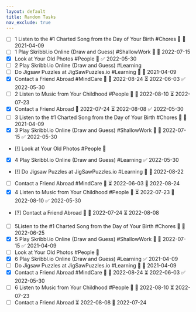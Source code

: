 ```yaml
---
layout: default
title: Random Tasks
nav_exclude: true
---
```


- [ ] 1 Listen to the #1 Charted Song from the Day of Your Birth #Chores 🔼 📅 2021-04-09
- [ ] 1 Play Skribbl.io Online (Draw and Guess) #ShallowWork 🔼 📅 2022-07-15
- [x] Look at Your Old Photos #People 🔼 ✅ 2022-05-30
- [ ] 2 Play Skribbl.io Online (Draw and Guess) #Learning
- [ ] Do Jigsaw Puzzles at JigSawPuzzles.io #Learning 🔼 📅 2021-04-09
- [x] Contact a Friend Abroad #MindCare 🔽 🛫 2022-08-24 ⏳ 2022-06-03 ✅ 2022-05-30
- [ ] 2 Listen to Music from Your Childhood #People 🔽 📅 2022-08-10 ⏳ 2022-07-23
- [x] Contact a Friend Abroad 🛫 2022-07-24 ⏳ 2022-08-08 ✅ 2022-05-30
- [ ] 3 Listen to the #1 Charted Song from the Day of Your Birth #Chores 🔼 📅 2021-04-09
- [x] 3 Play Skribbl.io Online (Draw and Guess) #ShallowWork 🔼 📅 2022-07-15 ✅ 2022-05-30
- [!] Look at Your Old Photos #People 🔼
- [x] 4 Play Skribbl.io Online (Draw and Guess) #Learning ✅ 2022-05-30
- [!] Do Jigsaw Puzzles at JigSawPuzzles.io #Learning 🔼 📅 2022-08-22
- [ ] Contact a Friend Abroad #MindCare 🔽 ⏳ 2022-06-03 🛫 2022-08-24
- [x] 4 Listen to Music from Your Childhood #People 🔽 ⏳ 2022-07-23 📅 2022-08-10 ✅ 2022-05-30
- [?] Contact a Friend Abroad 🔼 🛫 2022-07-24 ⏳ 2022-08-08
- [ ]  5Listen to the #1 Charted Song from the Day of Your Birth #Chores 🔼 📅 2022-06-25
- [x] 5 Play Skribbl.io Online (Draw and Guess) #ShallowWork 🔼 📅 2022-07-15 ✅ 2021-04-09
- [ ] Look at Your Old Photos #People 🔼
- [x] 6 Play Skribbl.io Online (Draw and Guess) #Learning ✅ 2021-04-09
- [ ] Do Jigsaw Puzzles at JigSawPuzzles.io #Learning 🔼 📅 2021-04-09
- [x] Contact a Friend Abroad #MindCare 🔽 🛫 2022-08-24 ⏳ 2022-06-03 ✅ 2022-05-30
- [ ] 6 Listen to Music from Your Childhood #People 🔽 📅 2022-08-10 ⏳ 2022-07-23
- [ ] Contact a Friend Abroad ⏳ 2022-08-08 🛫 2022-07-24
